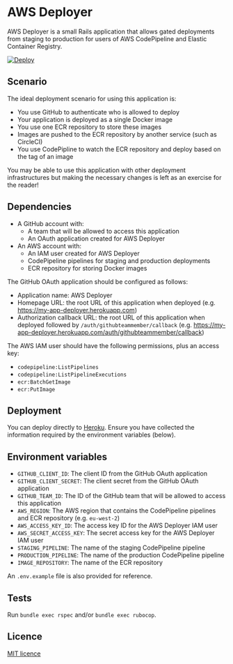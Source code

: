 # AWS Deployer

AWS Deployer is a small Rails application that allows gated deployments from staging to production for users of AWS CodePipeline and Elastic Container Registry.

[![Deploy](https://www.herokucdn.com/deploy/button.svg)](https://heroku.com/deploy)

## Scenario

The ideal deployment scenario for using this application is:

* You use GitHub to authenticate who is allowed to deploy
* Your application is deployed as a single Docker image
* You use one ECR repository to store these images
* Images are pushed to the ECR repository by another service (such as CircleCI)
* You use CodePipline to watch the ECR repository and deploy based on the tag of an image

You may be able to use this application with other deployment infrastructures but making the necessary changes is left as an exercise for the reader!

## Dependencies

* A GitHub account with:
  * A team that will be allowed to access this application
  * An OAuth application created for AWS Deployer
* An AWS account with:
  * An IAM user created for AWS Deployer
  * CodePipeline pipelines for staging and production deployments
  * ECR repository for storing Docker images

The GitHub OAuth application should be configured as follows:
  * Application name: AWS Deployer
  * Homepage URL: the root URL of this application when deployed (e.g. https://my-app-deployer.herokuapp.com)
  * Authorization callback URL: the root URL of this application when deployed followed by `/auth/githubteammember/callback` (e.g. https://my-app-deployer.herokuapp.com/auth/githubteammember/callback)

The AWS IAM user should have the following permissions, plus an access key:
  * `codepipeline:ListPipelines`
  * `codepipeline:ListPipelineExecutions`
  * `ecr:BatchGetImage`
  * `ecr:PutImage`

## Deployment

You can deploy directly to [Heroku](https://heroku.com/deploy). Ensure you have collected the information required by the environment variables (below).

## Environment variables

* `GITHUB_CLIENT_ID`: The client ID from the GitHub OAuth application
* `GITHUB_CLIENT_SECRET`: The client secret from the GitHub OAuth application
* `GITHUB_TEAM_ID`: The ID of the GitHub team that will be allowed to access this application
* `AWS_REGION`: The AWS region that contains the CodePipeline pipelines and ECR repository (e.g. `eu-west-2`)
* `AWS_ACCESS_KEY_ID`: The access key ID for the AWS Deployer IAM user
* `AWS_SECRET_ACCESS_KEY`: The secret access key for the AWS Deployer IAM user
* `STAGING_PIPELINE`: The name of the staging CodePipeline pipeline
* `PRODUCTION_PIPELINE`: The name of the production CodePipeline pipeline
* `IMAGE_REPOSITORY`: The name of the ECR repository

An `.env.example` file is also provided for reference.

## Tests

Run `bundle exec rspec` and/or `bundle exec rubocop`.

## Licence

[MIT licence](LICENCE)
